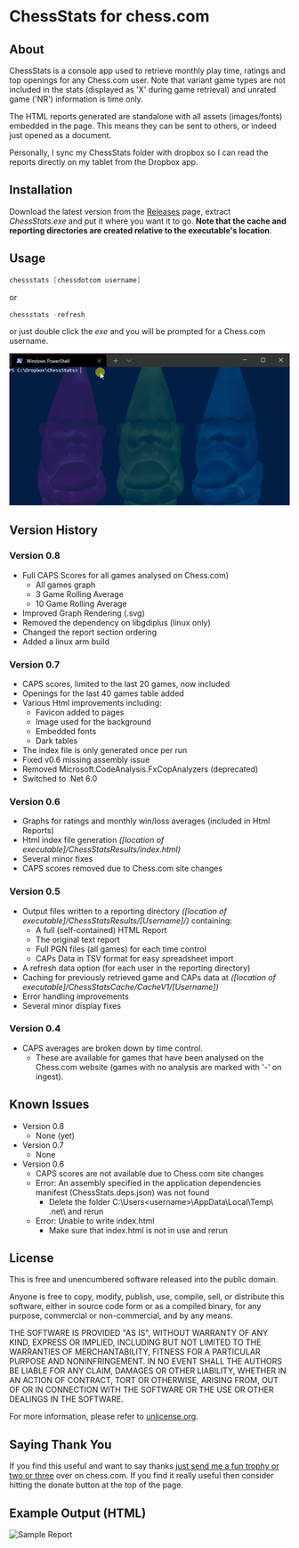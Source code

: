 # ChessStats for chess.com

## About

ChessStats is a console app used to retrieve monthly play time, ratings and top openings for any Chess.com user. Note that variant game types are not included in the stats (displayed as 'X' during game retrieval) and unrated game ('NR') information is time only.

The HTML reports generated are standalone with all assets (images/fonts) embedded in the page.  This means they can be sent to others, or indeed just opened as a document.  

Personally, I sync my ChessStats folder with dropbox so I can read the reports directly on my tablet from the Dropbox app.

## Installation

Download the latest version from the [Releases](https://github.com/Hyper-Dragon/ChessStats/releases) page, extract _ChessStats.exe_ and put it where you want it to go.  **Note that the cache and reporting directories are created relative to the executable's location**.

## Usage

``` Powershell
chessstats [chessdotcom username]
```

or

``` Powershell
chessstats -refresh
```

or just double click the _exe_ and you will be prompted for a Chess.com username.

![Sample Run](assets/images/RunningConsole.gif)

## Version History

### Version 0.8 
* Full CAPS Scores for all games analysed on Chess.com)
  * All games graph
  * 3 Game Rolling Average
  * 10 Game Rolling Average
* Improved Graph Rendering (.svg)
* Removed the dependency on libgdiplus (linux only)
* Changed the report section ordering
* Added a linux arm build
 
### Version 0.7

* CAPS scores, limited to the last 20 games, now included
* Openings for the last 40 games table added
* Various Html improvements including:
  * Favicon added to pages
  * Image used for the background
  * Embedded fonts
  * Dark tables
* The index file is only generated once per run
* Fixed v0.6 missing assembly issue
* Removed Microsoft.CodeAnalysis.FxCopAnalyzers (deprecated)
* Switched to .Net 6.0

### Version 0.6

* Graphs for ratings and monthly win/loss averages (included in Html Reports)
* Html index file generation _([location of executable]/ChessStatsResults/index.html)_
* Several minor fixes
* CAPS scores removed due to Chess.com site changes

### Version 0.5

* Output files written to a reporting directory _([location of executable]/ChessStatsResults/[Username]/)_ containing:
  * A full (self-contained) HTML Report
  * The original text report
  * Full PGN files (all games) for each time control
  * CAPs Data in TSV format for easy spreadsheet import
* A refresh data option (for each user in the reporting directory)
* Caching for previously retrieved game and CAPs data at _([location of executable]/ChessStatsCache/CacheV1/[Username])_
* Error handling improvements
* Several minor display fixes

### Version 0.4

* CAPS averages are broken down by time control.  
  * These are available for games that have been analysed on the Chess.com website (games with no analysis are marked with '-' on ingest).

## Known Issues

* Version 0.8
  * None (yet)
* Version 0.7
  * None
* Version 0.6
  * CAPS scores are not available due to Chess.com site changes
  * Error: An assembly specified in the application dependencies manifest (ChessStats.deps.json) was not found 
    * Delete the folder C:\Users\<username>\AppData\Local\Temp\ .net\ and rerun
  * Error: Unable to write index.html 
    * Make sure that index.html is not in use and rerun

## License

This is free and unencumbered software released into the public domain.

Anyone is free to copy, modify, publish, use, compile, sell, or distribute this software, either in source code form or as a compiled binary, for any purpose, commercial or non-commercial, and by any means.

THE SOFTWARE IS PROVIDED "AS IS", WITHOUT WARRANTY OF ANY KIND, EXPRESS OR IMPLIED, INCLUDING BUT NOT LIMITED TO THE WARRANTIES OF MERCHANTABILITY, FITNESS FOR A PARTICULAR PURPOSE AND NONINFRINGEMENT. IN NO EVENT SHALL THE AUTHORS BE LIABLE FOR ANY CLAIM, DAMAGES OR OTHER LIABILITY, WHETHER IN AN ACTION OF CONTRACT, TORT OR OTHERWISE, ARISING FROM, OUT OF OR IN CONNECTION WITH THE SOFTWARE OR THE USE OR OTHER DEALINGS IN THE SOFTWARE.

For more information, please refer to [unlicense.org](https://unlicense.org).

## Saying Thank You

If you find this useful and want to say thanks [just send me a fun trophy or two or three](https://www.chess.com/member/hyper-dragon) over on chess.com.  If you find it really useful then consider hitting the donate button at the top of the page.

## Example Output (HTML)

![Sample Report](https://github.com/Hyper-Dragon/ChessStats/blob/728b8a3f71159d682b3289080f8c4cf531115e49/HtmlReportExample3.png)
